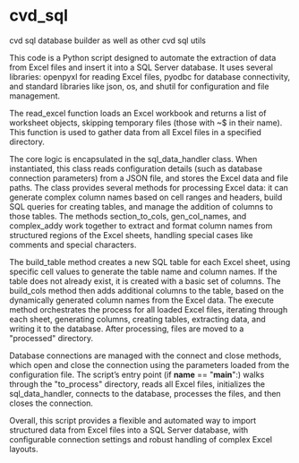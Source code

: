 # cvd_sql
cvd sql database builder as well as other cvd sql utils


This code is a Python script designed to automate the extraction of data from Excel files and insert it into a SQL Server database. It uses several libraries: openpyxl for reading Excel files, pyodbc for database connectivity, and standard libraries like json, os, and shutil for configuration and file management.

The read_excel function loads an Excel workbook and returns a list of worksheet objects, skipping temporary files (those with ~$ in their name). This function is used to gather data from all Excel files in a specified directory.

The core logic is encapsulated in the sql_data_handler class. When instantiated, this class reads configuration details (such as database connection parameters) from a JSON file, and stores the Excel data and file paths. The class provides several methods for processing Excel data: it can generate complex column names based on cell ranges and headers, build SQL queries for creating tables, and manage the addition of columns to those tables. The methods section_to_cols, gen_col_names, and complex_addy work together to extract and format column names from structured regions of the Excel sheets, handling special cases like comments and special characters.

The build_table method creates a new SQL table for each Excel sheet, using specific cell values to generate the table name and column names. If the table does not already exist, it is created with a basic set of columns. The build_cols method then adds additional columns to the table, based on the dynamically generated column names from the Excel data. The execute method orchestrates the process for all loaded Excel files, iterating through each sheet, generating columns, creating tables, extracting data, and writing it to the database. After processing, files are moved to a "processed" directory.

Database connections are managed with the connect and close methods, which open and close the connection using the parameters loaded from the configuration file. The script’s entry point (if __name__ == "__main__":) walks through the "to_process" directory, reads all Excel files, initializes the sql_data_handler, connects to the database, processes the files, and then closes the connection.

Overall, this script provides a flexible and automated way to import structured data from Excel files into a SQL Server database, with configurable connection settings and robust handling of complex Excel layouts.